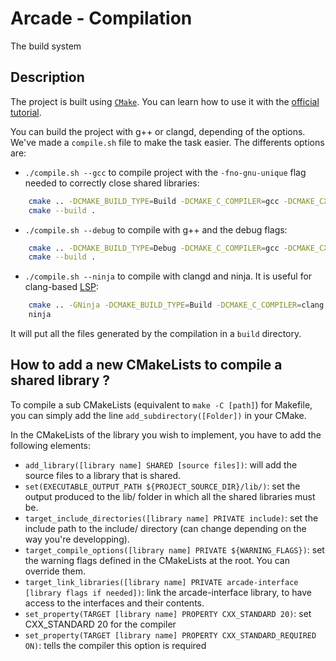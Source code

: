 # Arcade - Compilation
The build system

## Description
The project is built using [`CMake`](https://cmake.org/). You can learn how to use it with the [official tutorial](https://cmake.org/cmake/help/latest/guide/tutorial/index.html).

You can build the project with g++ or clangd, depending of the options. We've made a `compile.sh` file to make the task easier. The differents options are:
* `./compile.sh --gcc` to compile project with the `-fno-gnu-unique` flag needed to correctly close shared libraries:
```sh
    cmake .. -DCMAKE_BUILD_TYPE=Build -DCMAKE_C_COMPILER=gcc -DCMAKE_CXX_COMPILER=g++ -DCMAKE_EXPORT_COMPILE_COMMANDS=true
    cmake --build .
```
* `./compile.sh --debug` to compile with g++ and the debug flags:
```sh
    cmake .. -DCMAKE_BUILD_TYPE=Debug -DCMAKE_C_COMPILER=gcc -DCMAKE_CXX_COMPILER=g++ -DCMAKE_EXPORT_COMPILE_COMMANDS=true
    cmake --build .
```
* `./compile.sh --ninja` to compile with clangd and ninja. It is useful for clang-based [LSP](https://en.wikipedia.org/wiki/Language_Server_Protocol):
```sh
    cmake .. -GNinja -DCMAKE_BUILD_TYPE=Build -DCMAKE_C_COMPILER=clang -DCMAKE_CXX_COMPILER=clang++ -DCMAKE_EXPORT_COMPILE_COMMANDS=true
    ninja
```
It will put all the files generated by the compilation in a `build` directory.

## How to add a new CMakeLists to compile a shared library ?
To compile a sub CMakeLists (equivalent to `make -C [path]`) for Makefile, you can simply add the line `add_subdirectory([Folder])` in your CMake.

In the CMakeLists of the library you wish to implement, you have to add the following elements:
* `add_library([library name] SHARED [source files])`: will add the source files to a library that is shared.
* `set(EXECUTABLE_OUTPUT_PATH ${PROJECT_SOURCE_DIR}/lib/)`: set the output produced to the lib/ folder in which all the shared libraries must be.
* `target_include_directories([library name] PRIVATE include)`: set the include path to the include/ directory (can change depending on the way you're developping).
* `target_compile_options([library name] PRIVATE ${WARNING_FLAGS})`: set the warning flags defined in the CMakeLists at the root. You can override them.
* `target_link_libraries([library name] PRIVATE arcade-interface [library flags if needed])`: link the arcade-interface library, to have access to the interfaces and their contents.
* `set_property(TARGET [library name] PROPERTY CXX_STANDARD 20)`: set CXX_STANDARD 20 for the compiler
* `set_property(TARGET [library name] PROPERTY CXX_STANDARD_REQUIRED ON)`: tells the compiler this option is required
